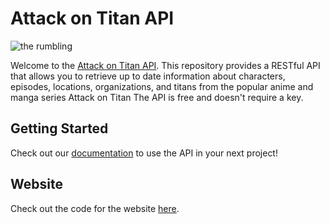 # Attack on Titan API
![the rumbling](public/The-Rumbling.avif)

Welcome to the [Attack on Titan API](https://www.attackontitanapi.com/). This repository provides a RESTful API that allows you to retrieve up to date information about characters, episodes, locations, organizations, and titans from the popular anime and manga series Attack on Titan The API is free and doesn't require a key.

## Getting Started
Check out our [documentation](https://www.attackontitanapi.com/docs) to use the API in your next project!

## Website
Check out the code for the website [here](https://github.com/ZachMcM/attack-on-titan-api-site).



